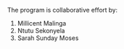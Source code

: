 The program is collaborative effort by:
1. Millicent Malinga
2. Ntutu Sekonyela
3. Sarah Sunday Moses